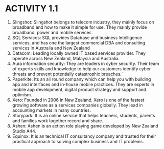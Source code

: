 # ACTIVITY 1.1

1. Slingshot: Slingshot belongs to telecom industry, they mainly focus on broadband and how to make it simple for use. They mainly provide broadband, power and mobile services.
2. SQL Services: SQL provides Database and business Intelligence services, and has one the largest commercial DBA and consulting services in Australia and New Zealand 
3. Datacom: Leading locally owned IT based services provider. They operate across New Zealand, Malaysia and Australia.
4. Aura information security: They are leaders in cyber security. Their team of experts skills and knowledge to help our customers identify cyber threats and prevent potentially catastrophic breaches.\`
5. Paperkite: Its an all round company which can help you with building app and interfaces and in-house mobile practices. They are experts in mobile app development, digital product strategy and support and optimism.
6. Xero: Founded in 2006 in New Zealand, Xero is one of the fastest growing software as a services companies globally. They lead in accounting markets in many countries.
7. Storypark: It is an online service that helps teachers, students, parents and families work together record and share.
8. Ashen: Ashen is an action role playing game developed by New Zealand Studio A44.
9. Equinox: It is an technical IT consultancy company and trusted for their practical approach to solving complex business and IT problems.



